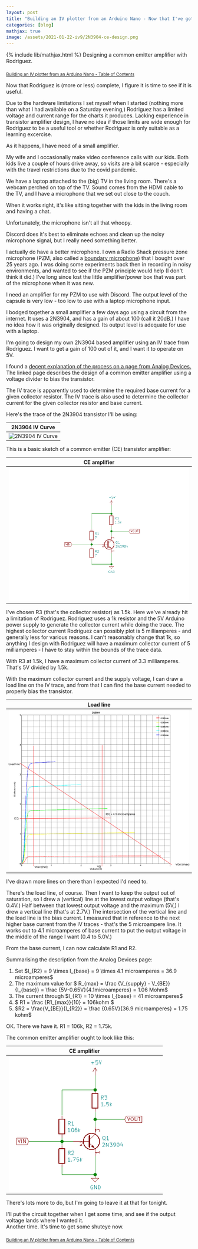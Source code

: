 ```yaml
---
layout: post
title: "Building an IV plotter from an Arduino Nano - Now that I've got it, how do I use it?"
categories: [blog]
mathjax: true
image: /assets/2021-01-22-iv9/2N3904-ce-design.png
---
```

{% include lib/mathjax.html %}
Designing a common emitter amplifier with Rodriguez.

<sub>[Building an IV plotter from an Arduino Nano - Table of Contents](iv-1-toc)</sub> 

Now that Rodriguez is (more or less) complete, I figure it is time to see if it is useful.

Due to the hardware limitations I set myself when I started (nothing more than what I had available on a Saturday evening,) Rodriguez has a limited voltage and current range for the charts it produces.  Lacking experience in transistor amplifier design, I have no idea if those limits are wide enough for Rodriguez to be a useful tool or whether Rodriguez is only suitable as a learning excercise.

As it happens, I have need of a small amplifier.

My wife and I occasionally make video conference calls with our kids.  Both kids live a couple of hours drive away, so visits are a bit scarce - especially with the travel restrictions due to the covid pandemic.

We have a laptop attached to the (big) TV in the living room. There's a webcam perched on top of the TV.  Sound comes from the HDMI cable to the TV, and I have a microphone that we set out close to the couch.

When it works right, it's like sitting together with the kids in the living room and having a chat.

Unfortunately, the microphone isn't all that whoopy.

Discord does it's best to eliminate echoes and clean up the noisy microphone signal, but I really need something better.

I actually do have a better microphone.  I own a Radio Shack pressure zone microphone (PZM,  also called a [boundary microphone](https://en.wikipedia.org/wiki/Boundary_microphone))  that I bought over 25 years ago. I was doing some experiments back then in recording in noisy environments, and wanted to see if the PZM principle would help (I don't think it did.) I've long since lost the little amplifier/power box that was part of the microphone when it was new.

I need an amplifier for my PZM to use with Discord.  The output level of the capsule is very low - too low to use with a laptop microphone input.

I bodged together a small amplifier a few days ago using a circuit from the internet.  It uses a 2N3904, and has a gain of about 100 (call it 20dB.)  I have no idea how it was originally designed.  Its output level is adequate for use with a laptop.

I'm going to design my own 2N3904 based amplifier using an IV trace from Rodriguez.  I want to get a gain of 100 out of it, and I want it to operate on 5V.

I found a [decent explanation of the process on a page from Analog Devices.](https://wiki.analog.com/university/courses/electronics/text/chapter-9)  The linked page describes the design of a common emitter amplifier using a voltage divider to bias the transistor.

The IV trace is apparently used to determine the required base current for a given collector resistor. The IV trace is also used to determine the collector current for the given collector resistor and base current.

Here's the trace of the 2N3904 transistor I'll be using:

|2N3904 IV Curve|
|---------------|
|![2N3904 IV Curve](/assets/2021-01-22-iv9/2N3904-400k.png)|

This is a basic sketch of a common emitter (CE) transistor amplifier:

|CE amplifier|
|------------|
|![CE amplifier](/assets/2021-01-22-iv9/ce.png)|

I've chosen R3 (that's the collector resistor) as 1.5k.  Here we've already hit a limitation of Rodriguez.  Rodriguez uses a 1k resistor and the 5V Arduino power supply to generate the collector current while doing the trace.  The highest collector current Rodriguez can possibly plot is 5 milliamperes - and generally less for various reasons.  I can't reasonably change that 1k, so anything I design with Rodriguez will have a maximum collector current of 5 milliamperes - I have to stay within the bounds of the trace data.

With R3 at 1.5k, I have a maximum collector current of 3.3 milliamperes.  That's 5V divided by 1.5k.

With the maximum collector current and the supply voltage, I can draw a load line on the IV trace, and from that I can find the base current needed to properly bias the transistor.

|Load line|
|---------|
|![Load line](/assets/2021-01-22-iv9/2N3904-ce-design.png)|

I've drawn more lines on there than I expected I'd need to.

There's the load line, of course.  Then I want to keep the output out of saturation, so I drew a (vertical) line at the lowest output voltage (that's 0.4V.)  Half between that lowest output voltage and the maximum (5V,) I drew a vertical line (that's at 2.7V.)  The intersection of the vertical line and the load line is the bias current.  I measured that in reference to the next higher base current from the IV traces - that's the 5 microampere line.  It works out to 4.1 microamperes of base current to put the output voltage in the middle of the range I want (0.4 to 5.0V.)

From the base current, I can now calculate R1 and R2.

Summarising the description from the Analog Devices page:
1. Set \$I_{R2} = 9 \times I_{base} = 9 \times 4.1 microamperes = 36.9 microamperes\$
2. The maximum value for \$ R_{max} = \frac {V_{supply} - V_{BE}}{I_{base}} = \frac {5V-0.65V}{4.1microamperes} = 1.06 Mohm\$
3. The current through \$I_{R1} = 10 \times I_{base} = 41 microamperes\$
4. \$ R1 = \frac {R1_{max}}{10} = 106kohm \$
5. \$R2 = \frac{V_{BE}}{I_{R2}} = \frac {0.65V}{36.9 microamperes} = 1.75 kohm\$

OK.  There we have it.  R1 = 106k, R2 = 1.75k.

The common emitter amplifier ought to look like this:

|CE amplifier|
|------------|
|![CE amplifier](/assets/2021-01-22-iv9/ce-values.png)|

There's lots more to do, but I'm going to leave it at that for tonight. 

I'll put the circuit together when I get some time, and see if the output voltage lands where I wanted it.  
Another time.  It's time to get some shuteye now.

<sub>[Building an IV plotter from an Arduino Nano - Table of Contents](iv-1-toc)</sub> 
